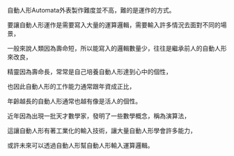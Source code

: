 自動人形Automata外表製作難度並不高，難的是運作的方式。

要讓自動人形運作是需要寫入大量的運算邏輯，需要輸入許多情況去面對不同的場景，

一般來說人類因為壽命短，所以能寫入的邏輯數量少，往往是繼承前人的自動人形來改良，

精靈因為壽命長，常常是自己培養自動人形達到心中的個性，

也因此自動人形的工作能力通常跟年資成正比，

年齡越長的自動人形通常也越有像是活人的個性。


近年因為出現一批天才數學家，發明了一些數學概念，稱為演算法，

這讓自動人形有著工業化的輸入技術，讓大量自動人形學會許多能力，

或許未來可以透過自動人形幫自動人形輸入運算邏輯。
